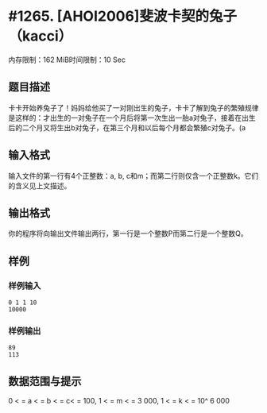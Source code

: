 # #1265. [AHOI2006]斐波卡契的兔子（kacci）

内存限制：162 MiB时间限制：10 Sec

## 题目描述

卡卡开始养兔子了！妈妈给他买了一对刚出生的兔子，卡卡了解到兔子的繁殖规律是这样的：才出生的一对兔子在一个月后将第一次生出一胎a对兔子，接着在出生后的二个月又将生出b对兔子，在第三个月和以后每个月都会繁殖c对兔子。(a 

## 输入格式

输入文件的第一行有4个正整数：a, b, c和m；而第二行则仅含一个正整数k。它们的含义见上文描述。

## 输出格式

你的程序将向输出文件输出两行，第一行是一个整数P而第二行是一个整数Q。

## 样例

### 样例输入

    
    0 1 1 10
    10000
    
    

### 样例输出

    
    89
    113
    
    

## 数据范围与提示

0 < = a   < =  b  < =  c< = 100, 1 < = m < = 3  000, 1 < = k < = 10^ 6 000
